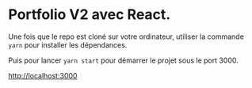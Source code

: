 
# Portfolio V2 avec React.

Une fois que le repo est cloné sur votre ordinateur, utiliser la commande `yarn` pour installer les dépendances. 

Puis pour lancer `yarn start` pour démarrer le projet sous le port 3000.

[http://localhost:3000](http://localhost:3000)
